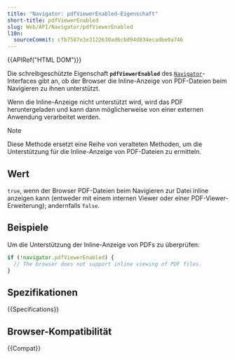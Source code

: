 ```yaml
---
title: "Navigator: pdfViewerEnabled-Eigenschaft"
short-title: pdfViewerEnabled
slug: Web/API/Navigator/pdfViewerEnabled
l10n:
  sourceCommit: cfb7587e3e3122630ad6cbd94d834ecadbe0a746
---
```


{{APIRef("HTML DOM")}}

Die schreibgeschützte Eigenschaft **`pdfViewerEnabled`** des [`Navigator`](/de/docs/Web/API/Navigator)-Interfaces gibt an, ob der Browser die Inline-Anzeige von PDF-Dateien beim Navigieren zu ihnen unterstützt.

Wenn die Inline-Anzeige nicht unterstützt wird, wird das PDF heruntergeladen und kann dann möglicherweise von einer externen Anwendung verarbeitet werden.

> [!NOTE]
> Diese Methode ersetzt eine Reihe von veralteten Methoden, um die Unterstützung für die Inline-Anzeige von PDF-Dateien zu ermitteln.

## Wert

`true`, wenn der Browser PDF-Dateien beim Navigieren zur Datei inline anzeigen kann (entweder mit einem internen Viewer oder einer PDF-Viewer-Erweiterung); andernfalls `false`.

## Beispiele

Um die Unterstützung der Inline-Anzeige von PDFs zu überprüfen:

```js
if (!navigator.pdfViewerEnabled) {
  // The browser does not support inline viewing of PDF files.
}
```

## Spezifikationen

{{Specifications}}

## Browser-Kompatibilität

{{Compat}}
